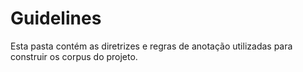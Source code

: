 # Guidelines

Esta pasta contém as diretrizes e regras de anotação utilizadas para construir os corpus do projeto.

